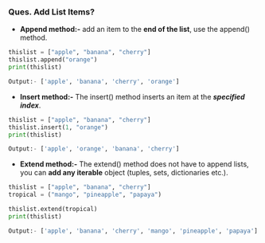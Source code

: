 ### **Ques. Add List Items?**
* **Append method:-** add an item to the **end of the list**, use the append() method.
```python
thislist = ["apple", "banana", "cherry"]
thislist.append("orange")
print(thislist)

Output:- ['apple', 'banana', 'cherry', 'orange']
```
* **Insert method:-** The insert() method inserts an item at the ***specified index***.
```python
thislist = ["apple", "banana", "cherry"]
thislist.insert(1, "orange")
print(thislist)

Output:- ['apple', 'orange', 'banana', 'cherry']
```

* **Extend method:-** The extend() method does not have to append lists, you can **add any iterable** object (tuples, sets, dictionaries etc.).
```python
thislist = ["apple", "banana", "cherry"]
tropical = ("mango", "pineapple", "papaya")

thislist.extend(tropical)
print(thislist)

Output:- ['apple', 'banana', 'cherry', 'mango', 'pineapple', 'papaya']
```